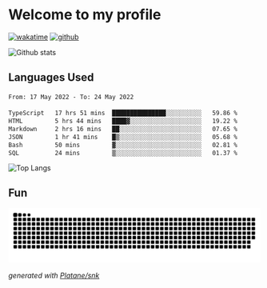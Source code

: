 # Welcome to my profile

[![wakatime](https://wakatime.com/badge/user/82c377cd-a54c-404c-b7df-177b313ca539.svg)](https://wakatime.com/@82c377cd-a54c-404c-b7df-177b313ca539)
[![github](https://img.shields.io/github/followers/xinthose?logo=github&style=plastic)](https://github.com/alanhamlett?tab=followers)

![Github stats](https://github-readme-stats.vercel.app/api?username=xinthose&show_icons=true&theme=radical&count_private=true)

## Languages Used

<!--START_SECTION:waka-->

```text
From: 17 May 2022 - To: 24 May 2022

TypeScript   17 hrs 51 mins  ███████████████░░░░░░░░░░   59.86 %
HTML         5 hrs 44 mins   ████▓░░░░░░░░░░░░░░░░░░░░   19.22 %
Markdown     2 hrs 16 mins   ██░░░░░░░░░░░░░░░░░░░░░░░   07.65 %
JSON         1 hr 41 mins    █▒░░░░░░░░░░░░░░░░░░░░░░░   05.68 %
Bash         50 mins         ▓░░░░░░░░░░░░░░░░░░░░░░░░   02.81 %
SQL          24 mins         ▒░░░░░░░░░░░░░░░░░░░░░░░░   01.37 %
```

<!--END_SECTION:waka-->

![Top Langs](https://github-readme-stats.vercel.app/api/top-langs/?username=xinthose)

## Fun
![github contribution grid snake animation](https://raw.githubusercontent.com/xinthose/xinthose/output/github-contribution-grid-snake.svg)

_generated with [Platane/snk](https://github.com/Platane/snk)_

